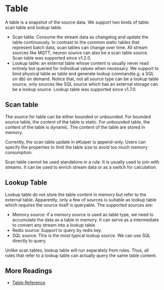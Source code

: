 # Table

A table is a snapshot of the source data. We support two kinds of table: scan table and lookup table.

- Scan table: Consume the stream data as changelog and update the table continuously. In contrast to the common static tables that represent batch data, scan tables can change over time. All stream sources like MQTT, neuron source can also be a scan table source. Scan table was supported since v1.2.0.
- Lookup table: an external table whose content is usually never read entirely but queried for individual values when necessary. We support to bind physical table as table and generate lookup command(e.g. a SQL on db) on demand. Notice that, not all source type can be a lookup table source, only sources like SQL source which has an external storage can be a lookup source. Lookup table was supported since v1.7.0.

## Scan table

The source for table can be either bounded or unbounded. For bounded source table, the content of the table is static. For unbounded table, the content of the table is dynamic. The content of the table are stored in memory.

Currently, the scan table update in eKuiper is append-only. Users can specify the properties to limit the table size to avoid too much memory consumption.

Scan table cannot be used standalone in a rule. It is usually used to join with streams. It can be used to enrich stream data or as a switch for calculation.

## Lookup Table

Lookup table do not store the table content in memory but refer to the external table. Apparently, only a few of sources is suitable as lookup table which requires the source itself is queryable. The supported sources are:

- Memory source: if a memory source is used as table type, we need to accumulate the data as a table in memory. It can serve as a intermediate to convert any stream into a lookup table.
- Redis source: Support to query by redis key.
- SQL source: This is the most typical lookup source. We can use SQL directly to query. 

Unlike scan tables, lookup table will run separately from rules. Thus, all rules that refer to a lookup table can actually query the same table content.

## More Readings

- [Table Reference](../../sqls/tables.md)
